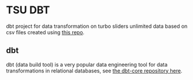 # TSU DBT

dbt project for data transformation on turbo sliders unlimited data based on csv files created using [this repo](https://github.com/Dremet/tsu_data).

## dbt
dbt (data build tool) is a very popular data engineering tool for data transformations in relational databases, see [the dbt-core repository here](https://github.com/dbt-labs/dbt-core).


